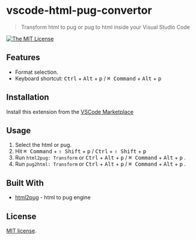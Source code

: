 # vscode-html-pug-convertor

> Transform html to pug or pug to html inside your Visual Studio Code

[![The MIT License](https://img.shields.io/badge/license-MIT-orange.svg?style=flat-square)](http://opensource.org/licenses/MIT)


## Features

* Format selection.
* Keyboard shortcut: <kbd>Ctrl</kbd> + <kbd>Alt</kbd> + <kbd>p</kbd> / <kbd>⌘ Command</kbd> + <kbd>Alt</kbd> + <kbd>p</kbd>

## Installation

Install this extension from the [VSCode
Marketplace](https://marketplace.visualstudio.com/items?itemName=dbalas.vscode-html2pug)

## Usage

1. Select the html or pug.
2. Hit <kbd>⌘ Command</kbd> + <kbd>⇧ Shift</kbd> + <kbd>p</kbd> / <kbd>Ctrl</kbd> + <kbd>⇧ Shift</kbd> + <kbd>p</kbd>
3. Run `html2pug: Transform` or <kbd>Ctrl</kbd> + <kbd>Alt</kbd> + <kbd>p</kbd> / <kbd>⌘ Command</kbd> + <kbd>Alt</kbd> + <kbd>p</kbd> .
4. Run `pug2html: Transform` or <kbd>Ctrl</kbd> + <kbd>Alt</kbd> + <kbd>p</kbd> / <kbd>⌘ Command</kbd> + <kbd>Alt</kbd> + <kbd>p</kbd> .


## Built With
* [html2pug](https://github.com/izolate/html2pug) - html to pug engine

## License

[MIT license](LICENSE.md).

